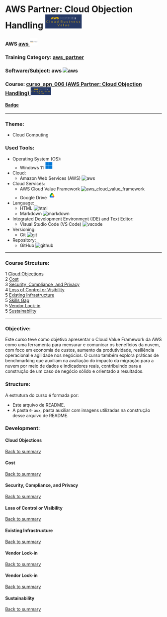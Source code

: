 # AWS Partner: Cloud Objection Handling   <img src="./0-aux/logo_course.png" alt="curso_apn_006" style="height:45px; width:auto;">
<!-- # AWS Partner: Cloud Objection Handling   <img src="./0-aux/logo_course.png" alt="curso_apn_006" width="auto" height="45"> -->

### AWS <a href="../../">aws   <img src="https://github.com/PedroHeeger/main/blob/main/0-aux/logos/plataforma/aws_skill_builder.png" alt="aws_skill_builder" width="auto" height="25"></a>
### Training Category: <a href="../../aws_partner/">aws_partner</a>
### Software/Subject: aws   <img src="https://cdn.jsdelivr.net/gh/devicons/devicon@latest/icons/amazonwebservices/amazonwebservices-original-wordmark.svg" alt="aws" width="auto" height="25">
### Course: <a href="./">curso_apn_006 (AWS Partner: Cloud Objection Handling)   <img src="./0-aux/logo_course.png" alt="curso_apn_006" width="auto" height="25"></a>

#### <a href="">Badge</a>

---

### Theme:
- Cloud Computing

### Used Tools:
- Operating System (OS): 
  - Windows 11   <img src="https://github.com/PedroHeeger/main/blob/main/0-aux/logos/software/windows11.png" alt="windows11" width="auto" height="25">
- Cloud:
  - Amazon Web Services (AWS)   <img src="https://cdn.jsdelivr.net/gh/devicons/devicon@latest/icons/amazonwebservices/amazonwebservices-original-wordmark.svg" alt="aws" width="auto" height="25">
- Cloud Services:
  - AWS Cloud Value Framework   <img src="" alt="aws_cloud_value_framework" width="auto" height="25">
  - Google Drive   <img src="https://github.com/PedroHeeger/main/blob/main/0-aux/logos/software/google_drive.png" alt="google_drive" width="auto" height="25">
- Language:
  - HTML   <img src="https://cdn.jsdelivr.net/gh/devicons/devicon/icons/html5/html5-original.svg" alt="html" width="auto" height="25">
  - Markdown   <img src="https://cdn.jsdelivr.net/gh/devicons/devicon/icons/markdown/markdown-original.svg" alt="markdown" width="auto" height="25">
- Integrated Development Environment (IDE) and Text Editor:
  - Visual Studio Code (VS Code)   <img src="https://cdn.jsdelivr.net/gh/devicons/devicon/icons/vscode/vscode-original.svg" alt="vscode" width="auto" height="25">
- Versioning: 
  - Git   <img src="https://cdn.jsdelivr.net/gh/devicons/devicon/icons/git/git-original.svg" alt="git" width="auto" height="25">
- Repository:
  - GitHub   <img src="https://cdn.jsdelivr.net/gh/devicons/devicon/icons/github/github-original.svg" alt="github" width="auto" height="25">

---

<a name="item0"><h3>Course Strcuture:</h3></a>
1 <a href="#item01">Cloud Objections</a><br>
2 <a href="#item02">Cost</a><br>
3 <a href="#item03">Security, Compliance, and Privacy</a><br>
4 <a href="#item04">Loss of Control or Visibility</a><br>
5 <a href="#item05">Existing Infrastructure</a><br>
5 <a href="#item06">Skills Gap</a><br>
5 <a href="#item07">Vendor Lock-in</a><br>
5 <a href="#item08">Sustainability</a><br>

---

### Objective:
Este curso teve como objetivo apresentar o Cloud Value Framework da AWS como uma ferramenta para mensurar e comunicar os benefícios da nuvem, com foco em economia de custos, aumento da produtividade, resiliência operacional e agilidade nos negócios. O curso também explora práticas de benchmarking que auxiliam na avaliação do impacto da migração para a nuvem por meio de dados e indicadores reais, contribuindo para a construção de um caso de negócio sólido e orientado a resultados.

### Structure:
A estrutura do curso é formada por:
- Este arquivo de README.
- A pasta `0-aux`, pasta auxiliar com imagens utilizadas na construção desse arquivo de README. 

### Development:
<a name="item01"><h4>Cloud Objections</h4></a>[Back to summary](#item0)



<a name="item02"><h4>Cost</h4></a>[Back to summary](#item0)



<a name="item03"><h4>Security, Compliance, and Privacy</h4></a>[Back to summary](#item0)



<a name="item04"><h4>Loss of Control or Visibility</h4></a>[Back to summary](#item0)



<a name="item05"><h4>Existing Infrastructure</h4></a>[Back to summary](#item0)


<a name="item06"><h4>Vendor Lock-in</h4></a>[Back to summary](#item0)


<a name="item07"><h4>Vendor Lock-in</h4></a>[Back to summary](#item0)
<a name="item08"><h4>Sustainability</h4></a>[Back to summary](#item0)


